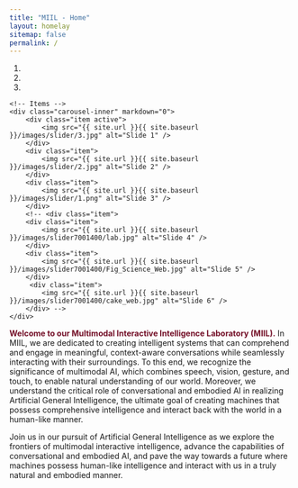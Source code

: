 ```yaml
---
title: "MIIL - Home"
layout: homelay
sitemap: false
permalink: /
---
```


<div markdown="0" id="carousel" class="carousel slide" data-ride="carousel" data-interval="100000" data-pause="hover" >
    <!-- Menu -->
    <ol class="carousel-indicators">
        <li data-target="#carousel" data-slide-to="0" class="active"></li>
        <li data-target="#carousel" data-slide-to="1"></li>
        <li data-target="#carousel" data-slide-to="2"></li>
        <!-- <li data-target="#carousel" data-slide-to="3"></li>
        <li data-target="#carousel" data-slide-to="4"></li>
        <li data-target="#carousel" data-slide-to="5"></li>
        <li data-target="#carousel" data-slide-to="6"></li> -->
    </ol>

    <!-- Items -->
    <div class="carousel-inner" markdown="0">
        <div class="item active">
            <img src="{{ site.url }}{{ site.baseurl }}/images/slider/3.jpg" alt="Slide 1" />
        </div>
        <div class="item">
            <img src="{{ site.url }}{{ site.baseurl }}/images/slider/2.jpg" alt="Slide 2" />
        </div>
        <div class="item">
            <img src="{{ site.url }}{{ site.baseurl }}/images/slider/1.png" alt="Slide 3" />
        </div>
        <!-- <div class="item">
        <div class="item">
            <img src="{{ site.url }}{{ site.baseurl }}/images/slider7001400/lab.jpg" alt="Slide 4" />
        </div>
        <div class="item">
            <img src="{{ site.url }}{{ site.baseurl }}/images/slider7001400/Fig_Science_Web.jpg" alt="Slide 5" />
        </div>       
         <div class="item">
            <img src="{{ site.url }}{{ site.baseurl }}/images/slider7001400/cake_web.jpg" alt="Slide 6" />
        </div> -->
    </div>
<!--   <a class="left carousel-control" href="#carousel" role="button" data-slide="prev">
    <span class="glyphicon glyphicon-chevron-left" aria-hidden="true"></span>
    <span class="sr-only">Previous</span>
  </a>
  <a class="right carousel-control" href="#carousel" role="button" data-slide="next">
    <span class="glyphicon glyphicon-chevron-right" aria-hidden="true"></span>
    <span class="sr-only">Next</span>
  </a> -->
</div>

<strong style="color: #730f27;">Welcome to our Multimodal Interactive Intelligence Laboratory (MIIL).</strong> In MIIL, we are dedicated to creating intelligent systems that can comprehend and engage in meaningful, context-aware conversations while seamlessly interacting with their surroundings. To this end, we recognize the significance of multimodal AI, which combines speech, vision, gesture, and touch, to enable natural understanding of our world. Moreover, we understand the critical role of conversational and embodied AI in realizing Artificial General Intelligence, the ultimate goal of creating machines that possess comprehensive intelligence and interact back with the world in a human-like manner.

Join us in our pursuit of Artificial General Intelligence as we explore the frontiers of multimodal interactive intelligence, advance the capabilities of conversational and embodied AI, and pave the way towards a future where machines possess human-like intelligence and interact with us in a truly natural and embodied manner.



